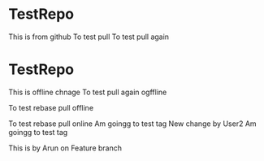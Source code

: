 # TestRepo
This is from github
To test pull
To test pull again
# TestRepo
This is offline chnage
To test pull again ogffline

To test rebase pull offline

To test rebase pull online
Am goingg to test tag
New change by User2
Am goingg to test tag

This is by Arun on Feature branch